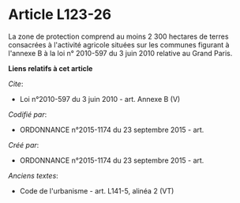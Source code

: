 # Article L123-26

La zone de protection comprend au moins 2 300 hectares de terres consacrées à l'activité agricole situées sur les communes
figurant à l'annexe B à la loi n° 2010-597 du 3 juin 2010 relative au Grand Paris.

**Liens relatifs à cet article**

_Cite_:

  - Loi n°2010-597 du 3 juin 2010 - art. Annexe B (V)

_Codifié par_:

  - ORDONNANCE n°2015-1174 du 23 septembre 2015 - art.

_Créé par_:

  - ORDONNANCE n°2015-1174 du 23 septembre 2015 - art.

_Anciens textes_:

  - Code de l'urbanisme - art. L141-5, alinéa 2 (VT)
